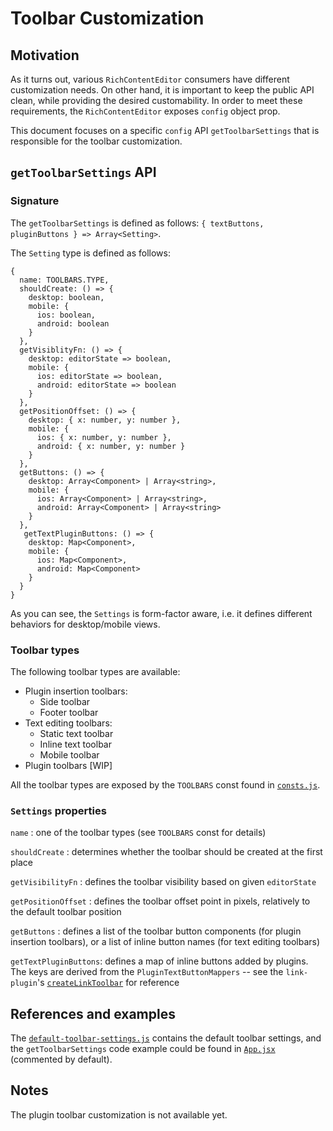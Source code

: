 # Toolbar Customization

## Motivation
As it turns out, various `RichContentEditor` consumers have different customization needs. On other hand, it is important to keep the public API clean, while providing the desired customability. In order to meet these requirements, the `RichContentEditor` exposes `config` object prop.

This document focuses on a specific `config` API `getToolbarSettings` that is responsible for the toolbar customization.
## `getToolbarSettings` API
### Signature
The `getToolbarSettings` is defined as follows: `{ textButtons, pluginButtons } => Array<Setting>`.

The `Setting` type is defined as follows:
```
{
  name: TOOLBARS.TYPE,
  shouldCreate: () => {
    desktop: boolean,
    mobile: {
      ios: boolean,
      android: boolean
    }
  },
  getVisiblityFn: () => {
    desktop: editorState => boolean,
    mobile: {
      ios: editorState => boolean,
      android: editorState => boolean
    }
  },
  getPositionOffset: () => {
    desktop: { x: number, y: number },
    mobile: {
      ios: { x: number, y: number },
      android: { x: number, y: number }
    }
  },
  getButtons: () => {
    desktop: Array<Component> | Array<string>,
    mobile: {
      ios: Array<Component> | Array<string>,
      android: Array<Component> | Array<string>
    }
  },
   getTextPluginButtons: () => {
    desktop: Map<Component>,
    mobile: {
      ios: Map<Component>,
      android: Map<Component>
    }
  }
}
```
As you can see, the `Settings` is form-factor aware, i.e. it defines different behaviors for desktop/mobile views.
### Toolbar types
The following toolbar types are available:
  * Plugin insertion toolbars:
    * Side toolbar
    * Footer toolbar
  * Text editing toolbars:
    * Static text toolbar
    * Inline text toolbar
    * Mobile toolbar
  * Plugin toolbars [WIP]

All the toolbar types are exposed by the `TOOLBARS` const found in [`consts.js`](https://github.com/wix-incubator/rich-content/blob/develop/packages/common/src/consts.js).

### `Settings` properties
`name` : one of the toolbar types (see `TOOLBARS` const for details)

`shouldCreate` : determines whether the toolbar should be created at the first place

`getVisibilityFn` : defines the toolbar visibility based on given `editorState`

`getPositionOffset` : defines the toolbar offset point in pixels, relatively to the default toolbar position

`getButtons` : defines a list of the toolbar button components (for plugin insertion toolbars), or a list of inline button names (for text editing toolbars)

`getTextPluginButtons`: defines a map of inline buttons added by plugins. The keys are derived from the `PluginTextButtonMappers` -- see the `link-plugin`'s [`createLinkToolbar`](https://github.com/wix-incubator/rich-content/blob/develop/packages/plugin-link/src/toolbar/createLinkToolbar.js) for reference

## References and examples
The [`default-toolbar-settings.js`](https://github.com/wix-incubator/rich-content/blob/develop/packages/editor/src/RichContentEditor/Toolbars/default-toolbar-settings.js) contains the default toolbar settings, and the `getToolbarSettings` code example could be found in [`App.jsx`](https://github.com/wix-incubator/rich-content/blob/develop/examples/editor/src/App.jsx) (commented by default).

## Notes
The plugin toolbar customization is not available yet.


